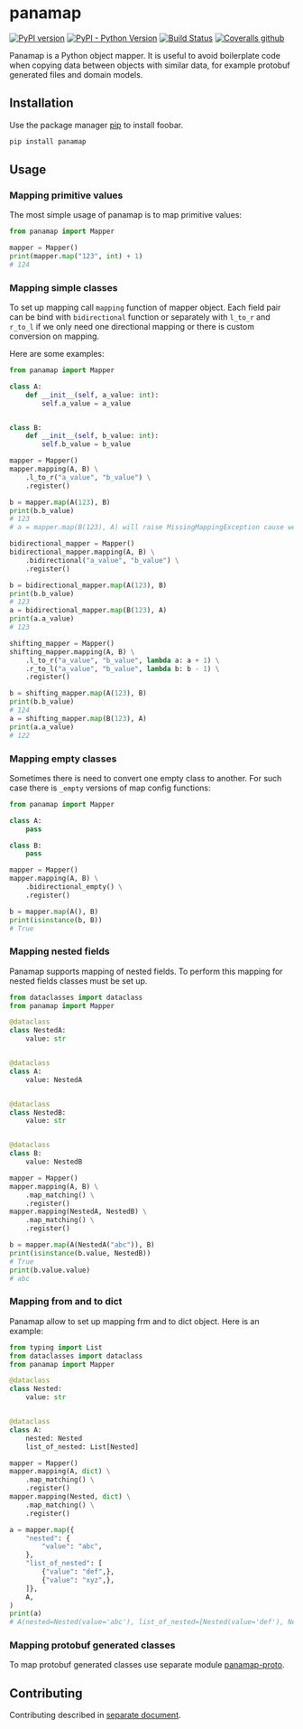 # panamap

[![PyPI version](https://badge.fury.io/py/panamap.svg)](https://badge.fury.io/py/panamap)
[![PyPI - Python Version](https://img.shields.io/pypi/pyversions/panamap)](https://pypi.org/project/panamap/)
[![Build Status](https://travis-ci.com/kirillsulim/panamap.svg?branch=master)](https://travis-ci.com/kirillsulim/panamap)
[![Coveralls github](https://img.shields.io/coveralls/github/kirillsulim/panamap)](https://coveralls.io/github/kirillsulim/panamap)


Panamap is a Python object mapper. It is useful to avoid boilerplate code when copying data between objects with
similar data, for example protobuf generated files and domain models.

## Installation


Use the package manager [pip](https://pip.pypa.io/en/stable/) to install foobar.

```bash
pip install panamap
```

## Usage

### Mapping primitive values

The most simple usage of panamap is to map primitive values:

```python
from panamap import Mapper

mapper = Mapper()
print(mapper.map("123", int) + 1)
# 124
```

### Mapping simple classes

To set up mapping call `mapping` function of mapper object.
Each field pair can be bind with `bidirectional` function or separately with `l_to_r` and `r_to_l` if we only need one
directional mapping or there is custom conversion on mapping.

Here are some examples:

```python
from panamap import Mapper

class A:
    def __init__(self, a_value: int):
        self.a_value = a_value


class B:
    def __init__(self, b_value: int):
        self.b_value = b_value

mapper = Mapper()
mapper.mapping(A, B) \
    .l_to_r("a_value", "b_value") \
    .register()

b = mapper.map(A(123), B)
print(b.b_value)
# 123
# a = mapper.map(B(123), A) will raise MissingMappingException cause we didn't set any r_to_l map rules

bidirectional_mapper = Mapper()
bidirectional_mapper.mapping(A, B) \
    .bidirectional("a_value", "b_value") \
    .register()

b = bidirectional_mapper.map(A(123), B)
print(b.b_value)
# 123
a = bidirectional_mapper.map(B(123), A)
print(a.a_value)
# 123

shifting_mapper = Mapper()
shifting_mapper.mapping(A, B) \
    .l_to_r("a_value", "b_value", lambda a: a + 1) \
    .r_to_l("a_value", "b_value", lambda b: b - 1) \
    .register()

b = shifting_mapper.map(A(123), B)
print(b.b_value)
# 124
a = shifting_mapper.map(B(123), A)
print(a.a_value)
# 122
```

### Mapping empty classes

Sometimes there is need to convert one empty class to another. For such case there is `_empty` versions of map config
functions:

```python
from panamap import Mapper

class A:
    pass

class B:
    pass

mapper = Mapper()
mapper.mapping(A, B) \
    .bidirectional_empty() \
    .register()

b = mapper.map(A(), B)
print(isinstance(b, B))
# True
```

### Mapping nested fields

Panamap supports mapping of nested fields. To perform this mapping for nested fields classes must be set up.

```python
from dataclasses import dataclass
from panamap import Mapper

@dataclass
class NestedA:
    value: str


@dataclass
class A:
    value: NestedA


@dataclass
class NestedB:
    value: str


@dataclass
class B:
    value: NestedB

mapper = Mapper()
mapper.mapping(A, B) \
    .map_matching() \
    .register()
mapper.mapping(NestedA, NestedB) \
    .map_matching() \
    .register()

b = mapper.map(A(NestedA("abc")), B)
print(isinstance(b.value, NestedB))
# True
print(b.value.value)
# abc
```

### Mapping from and to dict

Panamap allow to set up mapping frm and to dict object. Here is an example:

```python
from typing import List
from dataclasses import dataclass
from panamap import Mapper

@dataclass
class Nested:
    value: str


@dataclass
class A:
    nested: Nested
    list_of_nested: List[Nested]

mapper = Mapper()
mapper.mapping(A, dict) \
    .map_matching() \
    .register()
mapper.mapping(Nested, dict) \
    .map_matching() \
    .register()

a = mapper.map({
    "nested": {
        "value": "abc",
    },
    "list_of_nested": [
        {"value": "def",},
        {"value": "xyz",},
    ]},
    A,
)
print(a)
# A(nested=Nested(value='abc'), list_of_nested=[Nested(value='def'), Nested(value='xyz')])
```

### Mapping protobuf generated classes

To map protobuf generated classes use separate module [panamap-proto](https://github.com/kirillsulim/panamap-proto). 

## Contributing

Contributing described in [separate document](docs/contributing.md).
